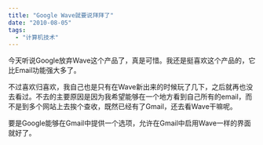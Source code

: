 ```yaml
---
title: "Google Wave就要说拜拜了"
date: "2010-08-05"
tags: 
  - "计算机技术"
---
```


今天听说Google放弃Wave这个产品了，真是可惜。我还是挺喜欢这个产品的，它比Email功能强大多了。

不过喜欢归喜欢，我自己也是只有在Wave新出来的时候玩了几下，之后就再也没去看过。不去的主要原因是因为我希望能够在一个地方看到自己所有的email，而不是到多个网站上去挨个查收，既然已经有了Gmail，还去看Wave干嘛呢。

要是Google能够在Gmail中提供一个选项，允许在Gmail中启用Wave一样的界面就好了。
